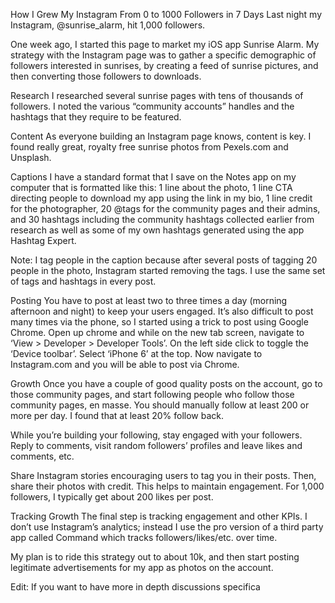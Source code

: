 How I Grew My Instagram From 0 to 1000 Followers in 7 Days
Last night my Instagram, @sunrise_alarm, hit 1,000 followers.

One week ago, I started this page to market my iOS app Sunrise Alarm. My strategy with the Instagram page was to gather a specific demographic of followers interested in sunrises, by creating a feed of sunrise pictures, and then converting those followers to downloads.

Research I researched several sunrise pages with tens of thousands of followers. I noted the various “community accounts” handles and the hashtags that they require to be featured.

Content As everyone building an Instagram page knows, content is key. I found really great, royalty free sunrise photos from Pexels.com and Unsplash.

Captions I have a standard format that I save on the Notes app on my computer that is formatted like this: 1 line about the photo, 1 line CTA directing people to download my app using the link in my bio, 1 line credit for the photographer, 20 @tags for the community pages and their admins, and 30 hashtags including the community hashtags collected earlier from research as well as some of my own hashtags generated using the app Hashtag Expert.

Note: I tag people in the caption because after several posts of tagging 20 people in the photo, Instagram started removing the tags. I use the same set of tags and hashtags in every post.

Posting You have to post at least two to three times a day (morning afternoon and night) to keep your users engaged. It’s also difficult to post many times via the phone, so I started using a trick to post using Google Chrome. Open up chrome and while on the new tab screen, navigate to ‘View > Developer > Developer Tools’. On the left side click to toggle the ‘Device toolbar’. Select ‘iPhone 6’ at the top. Now navigate to Instagram.com and you will be able to post via Chrome.

Growth Once you have a couple of good quality posts on the account, go to those community pages, and start following people who follow those community pages, en masse. You should manually follow at least 200 or more per day. I found that at least 20% follow back.

While you’re building your following, stay engaged with your followers. Reply to comments, visit random followers’ profiles and leave likes and comments, etc.

Share Instagram stories encouraging users to tag you in their posts. Then, share their photos with credit. This helps to maintain engagement. For 1,000 followers, I typically get about 200 likes per post.

Tracking Growth The final step is tracking engagement and other KPIs. I don’t use Instagram’s analytics; instead I use the pro version of a third party app called Command which tracks followers/likes/etc. over time.

My plan is to ride this strategy out to about 10k, and then start posting legitimate advertisements for my app as photos on the account.

Edit: If you want to have more in depth discussions specifica
